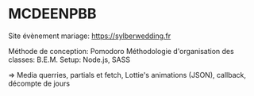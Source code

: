 # MCDEENPBB

Site évènement mariage: https://sylberwedding.fr

Méthode de conception: Pomodoro
Méthodologie d'organisation des classes: B.E.M.
Setup: Node.js, SASS

=> Media querries, partials et fetch, Lottie's animations (JSON), callback, décompte de jours
